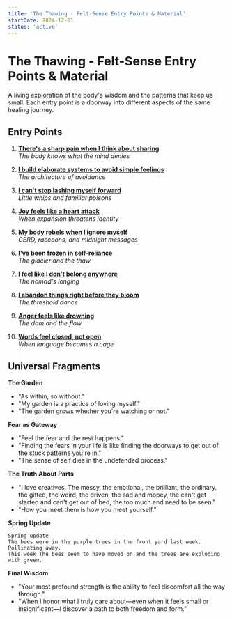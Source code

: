 ```yaml
---
title: 'The Thawing - Felt-Sense Entry Points & Material'
startDate: 2024-12-01
status: 'active'
---
```


# The Thawing - Felt-Sense Entry Points & Material

A living exploration of the body's wisdom and the patterns that keep us small. Each entry point is a doorway into different aspects of the same healing journey.

## Entry Points

1. **[There's a sharp pain when I think about sharing](/experiments/felt-sense/entry-point-1)**  
   _The body knows what the mind denies_

2. **[I build elaborate systems to avoid simple feelings](/experiments/felt-sense/entry-point-2)**  
   _The architecture of avoidance_

3. **[I can't stop lashing myself forward](/experiments/felt-sense/entry-point-3)**  
   _Little whips and familiar poisons_

4. **[Joy feels like a heart attack](/experiments/felt-sense/entry-point-4)**  
   _When expansion threatens identity_

5. **[My body rebels when I ignore myself](/experiments/felt-sense/entry-point-5)**  
   _GERD, raccoons, and midnight messages_

6. **[I've been frozen in self-reliance](/experiments/felt-sense/entry-point-6)**  
   _The glacier and the thaw_

7. **[I feel like I don't belong anywhere](/experiments/felt-sense/entry-point-7)**  
   _The nomad's longing_

8. **[I abandon things right before they bloom](/experiments/felt-sense/entry-point-8)**  
   _The threshold dance_

9. **[Anger feels like drowning](/experiments/felt-sense/entry-point-9)**  
   _The dam and the flow_

10. **[Words feel closed, not open](/experiments/felt-sense/entry-point-10)**  
    _When language becomes a cage_

## Universal Fragments

**The Garden**

- "As within, so without."
- "My garden is a practice of loving myself."
- "The garden grows whether you're watching or not."

**Fear as Gateway**

- "Feel the fear and the rest happens."
- "Finding the fears in your life is like finding the doorways to get out of the stuck patterns you're in."
- "The sense of self dies in the undefended process."

**The Truth About Parts**

- "I love creatives. The messy, the emotional, the brilliant, the ordinary, the gifted, the weird, the driven, the sad and mopey, the can't get started and can't get out of bed, the too much and need to be seen."
- "How you meet them is how you meet yourself."

**Spring Update**

```
Spring update
The bees were in the purple trees in the front yard last week.
Pollinating away.
This week The bees seem to have moved on and the trees are exploding with green.
```

**Final Wisdom**

- "Your most profound strength is the ability to feel discomfort all the way through."
- "When I honor what I truly care about—even when it feels small or insignificant—I discover a path to both freedom and form."
